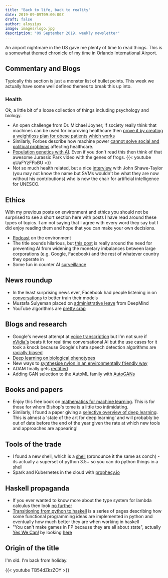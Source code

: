 ```yaml
---
title: "Back to life, back to reality"
date: 2019-09-09T09:00:00Z
draft: false
author: aloysius
image: images/logo.jpg
description: "09 September 2019, weekly newsletter"
---
```


An airport nightmare in the US gave me plenty of time to read things. This is a
somewhat themed chronicle of my time in Orlando International Airport.


## Commentary and Blogs

Typically this section is just a monster list of bullet points. This week we
actually have some well defined themes to break this up into.


### Health

Ok, a little bit of a loose collection of things including psychology and
biology.

- An open challenge from Dr. Michael Joyner, if society really think that
  machines can be used for improving healthcare then [prove it by creating a
  weightloss plan for obese patients which
  works](https://www.statnews.com/2019/08/28/artificial-intelligence-medicine-turing-test-obesity/)
- Similarly, Forbes describe how machine power [cannot solve social and
  political
  problems](https://www.forbes.com/sites/davidshaywitz/2019/08/23/ai-and-healthcare-is-the-bloom-finally-off-the-rose/#68ae12e765fc)
  affecting healthcare.
- [Population genetics with
  AI](https://blog.floydhub.com/exploring-dna-with-deep-learning/). Even if you
  don't read this then think of that awesome Jurassic Park video with the genes
  of frogs.
  {{< youtube qUaFYzFFbBU >}}
- Not so much health related, but a nice
  [interview](https://medium.com/syncedreview/humans-dont-realize-how-biased-they-are-until-ai-reproduces-the-same-bias-says-unesco-ai-chair-9968bb1f5da8)
  with John Shawe-Taylor (you may not know the name but SVMs wouldn't be what
  they are now without his contributions) who is now the chair for artificial
  intelligence for UNESCO.


## Ethics

With my previous posts on environment and ethics you should not be surprised to
see a short section here with posts I have read around these types of topics. I
am not saying that I agree with every word they say but I did enjoy reading them
and hope that you can make your own decisions.

- [Podcast](https://www.eye-on.ai/podcast-020) on the environment
- The title sounds hilarious, but [this
  post](https://theconversation.com/singularity-how-governments-can-halt-the-rise-of-unfriendly-unstoppable-super-ai-121999)
  is really around the need for preventing AI from widening the monetary
  imbalances between large corporations (e.g. Google, Facebook) and the rest of
  whatever country they operate in
- Some fun in counter AI [surveillance](https://www.theguardian.com/world/2019/aug/13/the-fashion-line-designed-to-trick-surveillance-cameras)


## News roundup

- In the least surprising news ever, Facebook had people listening in on
  [conversations](https://www.theregister.co.uk/2019/08/14/facebook_messenger_conversations/)
  to better train their models
- Mustafa Sulyeman placed on [administrative
  leave](https://insights.dice.com/2019/08/23/alphabet-deepmind-deep-trouble/)
  from DeepMind
- YouTube algorithms are [pretty
  crap](https://www.theregister.co.uk/2019/08/26/ai_roundup_230819/)


## Blogs and research

- Google's newest attempt at [voice
  transcription](https://ai.googleblog.com/2019/08/joint-speech-recognition-and-speaker.html)
  but I'm not sure if
  [nVidia's](https://techcrunch.com/2019/08/13/nvidia-breaks-records-in-training-and-inference-for-real-time-conversational-ai/)
  beats it for real time conversational AI but the use cases for it took a knock
  because Google's hate speech detection algorithms are [racially
  biased](https://www.newscientist.com/article/2213064-googles-hate-speech-detecting-ai-appears-to-be-racially-biased/)
- [Deep learning on biological
  phenotypes](https://advances.sciencemag.org/content/5/8/eaaw4967)
- New ways to [synthesise nylon in an environmentally friendly
  way](https://phys.org/news/2019-08-ai-plot-green-route-nylon.html)
- ADAM finally gets
  [rectified](https://medium.com/@lessw/new-state-of-the-art-ai-optimizer-rectified-adam-radam-5d854730807b)
- Adding GAN selection to the AutoML family with
  [AutoGANs](https://medium.com/syncedreview/automl-gan-autogan-ai-can-now-design-better-gan-models-than-humans-3d862f8300c0)


## Books and papers

- Enjoy this free book on [mathematics for machine
  learning](https://mml-book.github.io). This is for those for whom Bishop's
  tome is a little too intimidating.
- Similarly, I found a paper giving a [selective overview of deep
  learning](https://arxiv.org/abs/1904.05526). This is almost a 'state of the
  art for deep learning' and will probably be out of date before the end of the
  year given the rate at which new tools and approaches are appearing!


## Tools of the trade

- I found a new shell, which is a [shell](https://xon.sh) (pronounce it the same
  as conch) - its actually a superset of python 3.5+ so you can do python things
  in a shell
- Spark and Kubernetes in the cloud with
  [prophecy.io](https://medium.com/prophecy-io/introducing-prophecy-io-cloud-native-data-engineering-1b9247596030)


## Haskell propaganda

- If you ever wanted to know more about the type system for lambda calculus then
  look [no further](https://morgenthum.tech/articles/write-haskell-game)
- [Transitioning from python to haskell](https://typeclasses.com/python) is a
  series of pages describing how some functional programming ideas are
  implemented in python and eventually how much better they are when working in
  haskell
- "You can't make games in FP because they are all about state", actually [Yes
  We
  Can!](https://en.wikipedia.org/wiki/Barack_Obama_2008_presidential_campaign#Slogan)
  by looking
  [here](https://haskell-explained.gitlab.io/blog/posts/2019/08/27/pattern-synonyms/index.html)


## Origin of the title

I'm old. I'm back from holiday.

{{< youtube TB54dZkzZOY >}}
